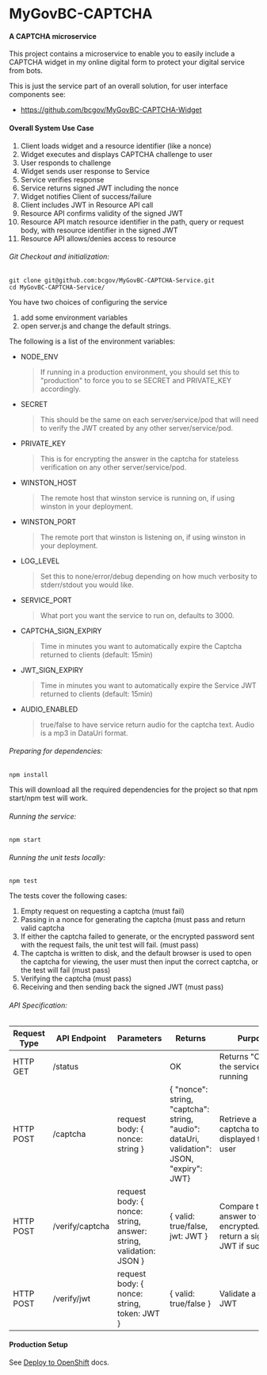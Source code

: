 # MyGovBC-CAPTCHA

#### A CAPTCHA microservice

This project contains a microservice to enable you to easily include a CAPTCHA widget in my online digital form to protect your digital service from bots.  

This is just the service part of an overall solution, for user interface components see:

* https://github.com/bcgov/MyGovBC-CAPTCHA-Widget

#### Overall System Use Case

1. Client loads widget and a resource identifier (like a nonce)
2. Widget executes and displays CAPTCHA challenge to user
3. User responds to challenge
4. Widget sends user response to Service
5. Service verifies response
6. Service returns signed JWT including the nonce
7. Widget notifies Client of success/failure
8. Client includes JWT in Resource API call
9. Resource API confirms validity of the signed JWT
10. Resource API match resource identifier in the path, query or request body, with resource identifier in the signed JWT
11. Resource API allows/denies access to resource

###### Git Checkout and initialization:
```
git clone git@github.com:bcgov/MyGovBC-CAPTCHA-Service.git
cd MyGovBC-CAPTCHA-Service/
```

You have two choices of configuring the service
1. add some environment variables
2. open server.js and change the default strings.

The following is a list of the environment variables:

* NODE_ENV
    > If running in a production environment, you should set this to "production" to force you to se SECRET and PRIVATE_KEY accordingly.
* SECRET
    > This should be the same on each server/service/pod that will need to verify the JWT created by any other server/service/pod.
* PRIVATE_KEY
    > This is for encrypting the answer in the captcha for stateless verification on any other server/service/pod.
* WINSTON_HOST
    >  The remote host that winston service is running on, if using winston in your deployment.
* WINSTON_PORT
    >  The remote port that winston is listening on, if using winston in your deployment.
* LOG_LEVEL
    > Set this to none/error/debug depending on how much verbosity to stderr/stdout you would like.
* SERVICE_PORT
    > What port you want the service to run on, defaults to 3000.
* CAPTCHA_SIGN_EXPIRY
    > Time in minutes you want to automatically expire the Captcha returned to clients (default: 15min)
* JWT_SIGN_EXPIRY
    > Time in minutes you want to automatically expire the Service JWT returned to clients (default: 15min)
* AUDIO_ENABLED
    > true/false to have service return audio for the captcha text.  Audio is a mp3 in DataUri format. 

###### Preparing for dependencies:
```
npm install
```
This will download  all the required dependencies for the project so that npm start/npm test will work.

###### Running the service:
```
npm start
```

###### Running the unit tests locally:
```
npm test
```

The tests cover the following cases:
1. Empty request on requesting a captcha (must fail)
2. Passing in a nonce for generating the captcha (must pass and return valid captcha
3. If either the captcha failed to generate, or the encrypted password sent with the request fails, the unit test will fail. (must pass)
4. The captcha is written to disk, and the default browser is used to open the captcha for viewing, the user must then input the correct captcha, or the test will fail (must pass)
5. Verifying the captcha (must pass)
6. Receiving and then sending back the signed JWT (must pass)


###### API Specification:
Request Type | API Endpoint | Parameters | Returns | Purpose
------------ | ------------- | ------------- | ------------- | -------------
HTTP GET | /status | | OK | Returns "OK" if the service is running
HTTP POST | /captcha | request body: { nonce: string } | {  "nonce": string,  "captcha": string,  "audio": dataUri, validation": JSON,  "expiry": JWT}| Retrieve a captcha to be displayed to a user
HTTP POST | /verify/captcha | request body: { nonce: string, answer: string, validation: JSON } | { valid: true/false, jwt: JWT } | Compare the answer to the encryptedAnswer, return a signed JWT if successful
HTTP POST | /verify/jwt | request body: { nonce: string, token: JWT } | { valid: true/false } | Validate a signed JWT

#### Production Setup
See [Deploy to OpenShift](openshift/README.md) docs.
